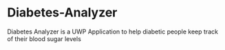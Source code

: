 # Diabetes-Analyzer
Diabetes Analyzer is a UWP Application to help diabetic people keep track of their blood sugar levels
